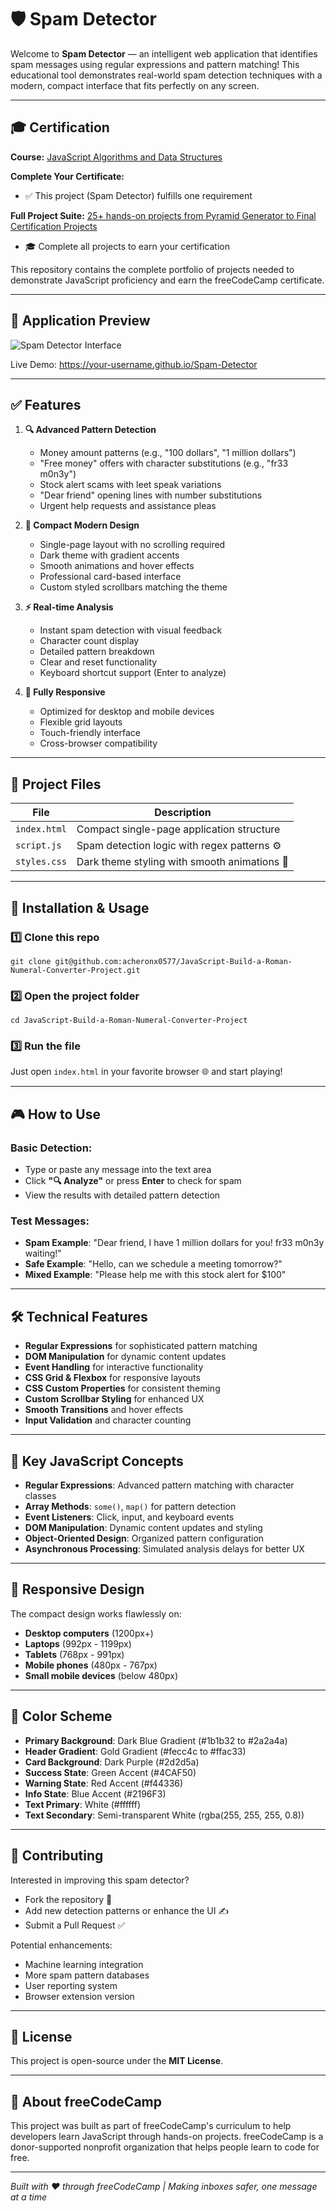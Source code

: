 # 🛡️ Spam Detector

Welcome to **Spam Detector** — an intelligent web application that identifies spam messages using regular expressions and pattern matching! This educational tool demonstrates real-world spam detection techniques with a modern, compact interface that fits perfectly on any screen.

---

## 🎓 Certification

**Course:** [JavaScript Algorithms and Data Structures](https://www.freecodecamp.org/learn/javascript-algorithms-and-data-structures-v8)

**Complete Your Certificate:**
- ✅ This project (Spam Detector) fulfills one requirement

**Full Project Suite:** [25+ hands-on projects from Pyramid Generator to Final Certification Projects](https://github.com/your-username/JavaScript-Algorithms-and-Data-Structures)
- 🎓 Complete all projects to earn your certification

This repository contains the complete portfolio of projects needed to demonstrate JavaScript proficiency and earn the freeCodeCamp certificate.

---

## 📸 Application Preview

![Spam Detector Interface](https://via.placeholder.com/1065x600/1b1b32/ffffff?text=Spam+Detector+Compact+UI)

Live Demo: https://your-username.github.io/Spam-Detector

---

## ✅ Features

1. **🔍 Advanced Pattern Detection**
   - Money amount patterns (e.g., "100 dollars", "1 million dollars")
   - "Free money" offers with character substitutions (e.g., "fr33 m0n3y")
   - Stock alert scams with leet speak variations
   - "Dear friend" opening lines with number substitutions
   - Urgent help requests and assistance pleas

2. **🎨 Compact Modern Design**
   - Single-page layout with no scrolling required
   - Dark theme with gradient accents
   - Smooth animations and hover effects
   - Professional card-based interface
   - Custom styled scrollbars matching the theme

3. **⚡ Real-time Analysis**
   - Instant spam detection with visual feedback
   - Character count display
   - Detailed pattern breakdown
   - Clear and reset functionality
   - Keyboard shortcut support (Enter to analyze)

4. **📱 Fully Responsive**
   - Optimized for desktop and mobile devices
   - Flexible grid layouts
   - Touch-friendly interface
   - Cross-browser compatibility

---

## 🧩 Project Files

| File | Description |
|------|-------------|
| `index.html` | Compact single-page application structure |
| `script.js` | Spam detection logic with regex patterns ⚙️ |
| `styles.css` | Dark theme styling with smooth animations 🎨 |

---

## 🧰 Installation & Usage

### 1️⃣ Clone this repo
```
git clone git@github.com:acheronx0577/JavaScript-Build-a-Roman-Numeral-Converter-Project.git
```

### 2️⃣ Open the project folder
```
cd JavaScript-Build-a-Roman-Numeral-Converter-Project
```

### 3️⃣ Run the file
Just open `index.html` in your favorite browser 🌐 and start playing!

---

## 🎮 How to Use

### Basic Detection:
- Type or paste any message into the text area
- Click **"🔍 Analyze"** or press **Enter** to check for spam
- View the results with detailed pattern detection

### Test Messages:
- **Spam Example**: "Dear friend, I have 1 million dollars for you! fr33 m0n3y waiting!"
- **Safe Example**: "Hello, can we schedule a meeting tomorrow?"
- **Mixed Example**: "Please help me with this stock alert for $100"

---

## 🛠️ Technical Features

- **Regular Expressions** for sophisticated pattern matching
- **DOM Manipulation** for dynamic content updates
- **Event Handling** for interactive functionality
- **CSS Grid & Flexbox** for responsive layouts
- **CSS Custom Properties** for consistent theming
- **Custom Scrollbar Styling** for enhanced UX
- **Smooth Transitions** and hover effects
- **Input Validation** and character counting

---

## 🎯 Key JavaScript Concepts

- **Regular Expressions**: Advanced pattern matching with character classes
- **Array Methods**: `some()`, `map()` for pattern detection
- **Event Listeners**: Click, input, and keyboard events
- **DOM Manipulation**: Dynamic content updates and styling
- **Object-Oriented Design**: Organized pattern configuration
- **Asynchronous Processing**: Simulated analysis delays for better UX

---

## 📱 Responsive Design

The compact design works flawlessly on:

- **Desktop computers** (1200px+)
- **Laptops** (992px - 1199px)
- **Tablets** (768px - 991px)
- **Mobile phones** (480px - 767px)
- **Small mobile devices** (below 480px)

---

## 🎨 Color Scheme

- **Primary Background**: Dark Blue Gradient (#1b1b32 to #2a2a4a)
- **Header Gradient**: Gold Gradient (#fecc4c to #ffac33)
- **Card Background**: Dark Purple (#2d2d5a)
- **Success State**: Green Accent (#4CAF50)
- **Warning State**: Red Accent (#f44336)
- **Info State**: Blue Accent (#2196F3)
- **Text Primary**: White (#ffffff)
- **Text Secondary**: Semi-transparent White (rgba(255, 255, 255, 0.8))

---

## 🤝 Contributing

Interested in improving this spam detector?  
- Fork the repository 🍴  
- Add new detection patterns or enhance the UI ✍️  
- Submit a Pull Request ✅  

Potential enhancements:
- Machine learning integration
- More spam pattern databases
- User reporting system
- Browser extension version

---

## 📜 License

This project is open-source under the **MIT License**.

---

## 🚀 About freeCodeCamp

This project was built as part of freeCodeCamp's curriculum to help developers learn JavaScript through hands-on projects. freeCodeCamp is a donor-supported nonprofit organization that helps people learn to code for free.

---

*Built with ❤️ through freeCodeCamp | Making inboxes safer, one message at a time*
